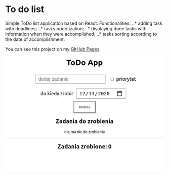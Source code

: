 # To do list

Simple ToDo list application based on React. Functionalities:
..* adding task with deadlines; 
..* tasks prioritization; 
..* displaying done tasks with information when they were accomplished;
..* tasks sorting according to the date of accomplishment. 


You can see this project on my [GitHub Pages](https://www.google.com)

![appScreen](./public/appScreen.png)